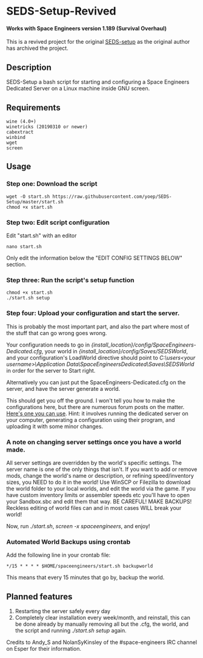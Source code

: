 # SEDS-Setup-Revived

#### Works with Space Engineers version 1.189 (Survival Overhaul)

This is a revived project for the original [SEDS-setup](https://github.com/DJArghlex/SEDS-Setup) as the original author has archived the project.

## Description
SEDS-Setup a bash script for starting and configuring a Space Engineers Dedicated Server on a Linux machine inside GNU screen.

## Requirements

    wine (4.0+)
    winetricks (20190310 or newer)
    cabextract
    winbind
    wget
    screen

## Usage

### Step one: Download the script

	wget -O start.sh https://raw.githubusercontent.com/yoep/SEDS-Setup/master/start.sh
	chmod +x start.sh

### Step two: Edit script configuration

Edit "start.sh" with an editor
        
    nano start.sh

Only edit the information below the "EDIT CONFIG SETTINGS BELOW" section.

### Step three: Run the script's setup function

	chmod +x start.sh
	./start.sh setup

### Step four: Upload your configuration and start the server.

This is probably the most important part, and also the part where most of the stuff that can go wrong goes wrong.

Your configuration needs to go in *{install_location}/config/SpaceEngineers-Dedicated.cfg*, your world in *{install_location}/config/Saves/SEDSWorld*, and your configuration's LoadWorld directive should point to *C:\users\<your username>\Application Data\SpaceEngineersDedicated\Saves\SEDSWorld* in order for the server to Start right.

Alternatively you can just put the SpaceEngineers-Dedicated.cfg on the server, and have the server generate a world.

This should get you off the ground. I won't tell you how to make the configurations here, but there are numerous forum posts on the matter. [Here's one you can use](<http://forums.keenswh.com/post/6922069>). Hint: it involves running the dedicated server on your computer, generating a configuration using their program, and uploading it with some minor changes.

### A note on changing server settings once you have a world made.

All server settings are overridden by the world's specific settings. The server name is one of the only things that isn't. If you want to add or remove mods, change the world's name or description, or refining speed/inventory sizes, you NEED to do it in the world! Use WinSCP or Filezilla to download the world folder to your local worlds, and edit the world via the game. If you have custom inventory limits or assembler speeds etc you'll have to open your Sandbox.sbc and edit them that way. BE CAREFUL! MAKE BACKUPS! Reckless editing of world files can and in most cases WILL break your world!

Now, run *./start.sh*, *screen -x spaceengineers*, and enjoy!

### Automated World Backups using crontab
Add the following line in your crontab file:

	*/15 * * * * $HOME/spaceengineers/start.sh backupworld
	
This means that every 15 minutes that go by, backup the world.

## Planned features
1. Restarting the server safely every day
1. Completely clear installation every week/month, and reinstall, this can be done already by manually removing all but the .cfg, the world, and the script and running *./start.sh setup* again.

Credits to Andy_S and NolanSyKinsley of the #space-engineers IRC channel on Esper for their information.
